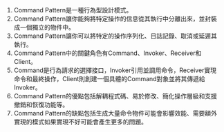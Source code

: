 

1. Command Pattern是一種行為型設計模式。
2. Command Pattern讓你能夠將特定操作的信息從其執行中分離出來，並封裝成一個獨立的物件中。
3. Command Pattern讓你可以將特定的操作序列化、日誌記錄、取消或延遲其執行。
4. Command Pattern中的關鍵角色有Command、Invoker、Receiver和Client。
5. Command是行為請求的選擇接口，Invoker引用並調用命令，Receiver實現命令和最終操作，Client則創建一個具體的Command對象並將其傳遞給Invoker。
6. Command Pattern的優點包括解耦程式碼、易於修改、簡化操作層級和支援撤銷和恢復功能等。
7. Command Pattern的缺點包括生成大量命令物件可能會影響效能、需要額外實現的模式如果實現不好可能會產生更多的問題。